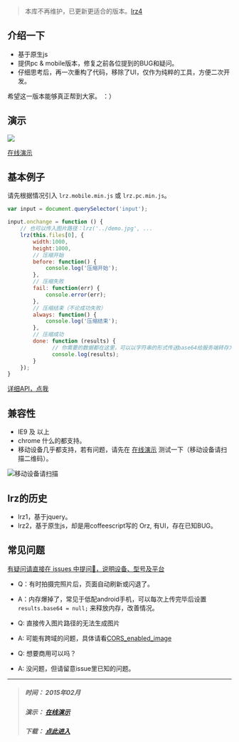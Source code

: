> 本库不再维护，已更新更适合的版本。[lrz4](https://github.com/think2011/localResizeIMG4)

## 介绍一下
* 基于原生js
* 提供pc & mobile版本，修复之前各位提到的BUG和疑问。
* 仔细思考后，再一次重构了代码，移除了UI，仅作为纯粹的工具，方便二次开发。

希望这一版本能够真正帮到大家。 ：）

## 演示
![](http://think2011.qiniudn.com/lrz3-demo.gif)

[在线演示](http://dwandw-lrz3.herokuapp.com/)

## 基本例子
请先根据情况引入 `lrz.mobile.min.js` 或 `lrz.pc.min.js`。

```javascript
var input = document.querySelector('input');

input.onchange = function () {
    // 也可以传入图片路径：lrz('../demo.jpg', ...
    lrz(this.files[0], {
        width:1000,
        height:1000,
        // 压缩开始
        before: function() {
            console.log('压缩开始');
        },
        // 压缩失败
        fail: function(err) {
            console.error(err);
        },
        // 压缩结束（不论成功失败）
        always: function() {
            console.log('压缩结束');
        },
        // 压缩成功
        done: function (results) {
              // 你需要的数据都在这里，可以以字符串的形式传送base64给服务端转存为图片。
              console.log(results);
        }
    });
}
```

[详细API，点我](https://github.com/think2011/localResizeIMG3/wiki)

## 兼容性
* IE9 及 以上
* chrome 什么的都支持。
* 移动设备几乎都支持，若有问题，请先在 [在线演示](http://lrz3.herokuapp.com/) 测试一下（移动设备请扫描二维码）。

![移动设备请扫描](http://think2011.qiniudn.com/lrz3-qrcode.png)

## lrz的历史
* lrz1，基于jquery。
* lrz2，基于原生js，却是用coffeescript写的 Orz, 有UI，存在已知BUG。


## 常见问题
[有疑问请直接在 issues 中提问👊，说明设备、型号及平台](https://github.com/think2011/localResizeIMG3/issues)

* Q：有时拍摄完照片后，页面自动刷新或闪退了。
* A：内存爆掉了，常见于低配android手机，可以每次上传完毕后设置 `results.base64 = null;` 来释放内存，改善情况。

* Q: 直接传入图片路径的无法生成图片
* A: 可能有跨域的问题，具体请看[CORS_enabled_image](https://developer.mozilla.org/en-US/docs/Web/HTML/CORS_enabled_image)

* Q: 想要商用可以吗？
* A: 没问题，但请留意issue里已知的问题。

---
> ##### 时间： 2015年02月
> ##### 演示： [在线演示](http://dwandw-lrz3.herokuapp.com/)
> ##### 下载： [点此进入](https://github.com/dwandw/localResizeIMG3/releases)
